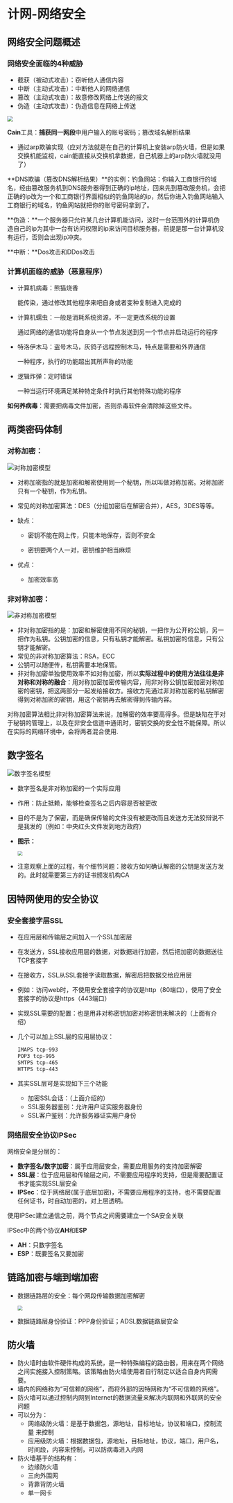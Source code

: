 # 计网-网络安全


## 网络安全问题概述

### 网络安全面临的4种威胁

* 截获（被动式攻击）：窃听他人通信内容
* 中断（主动式攻击）：中断他人的网络通信
* 篡改（主动式攻击）：故意修改网络上传送的报文
* 伪造（主动式攻击）：伪造信息在网络上传送

<img src="https://jack-blog-img.obs.cn-north-4.myhuaweicloud.com/github-page/img20201127165620.png" style="zoom:80%;margin-left:0px;" />

**Cain**工具：**捕获同一网段**中用户输入的账号密码；篡改域名解析结果

* 通过arp欺骗实现（应对方法就是在自己的计算机上安装arp防火墙，但是如果交换机能监视，cain能直接从交换机拿数据，自己机器上的arp防火墙就没用了）

**DNS欺骗（篡改DNS解析结果）**的实例：钓鱼网站：你输入工商银行的域名，经由篡改服务机到DNS服务器得到正确的ip地址，回来先到篡改服务机，会把正确的ip改为一个和工商银行界面相似的钓鱼网站的ip，然后你进入钓鱼网站输入工商银行的域名，钓鱼网站就把你的账号密码拿到了。

**伪造：**一个服务器只允许某几台计算机能访问，这时一台范围外的计算机伪造自己的ip为其中一台有访问权限的ip来访问目标服务器，前提是那一台计算机没有运行，否则会出现ip冲突。

**中断：**Dos攻击和DDos攻击

### 计算机面临的威胁（恶意程序）

* 计算机病毒：熊猫烧香

  能传染，通过修改其他程序来吧自身或者变种复制进入完成的

* 计算机蠕虫：一般是消耗系统资源，不一定更改系统的设置

  通过网络的通信功能将自身从一个节点发送到另一个节点并启动运行的程序

* 特洛伊木马：盗号木马，灰鸽子远程控制木马，特点是需要和外界通信

  一种程序，执行的功能超出其所声称的功能

* 逻辑炸弹：定时错误

  一种当运行环境满足某种特定条件时执行其他特殊功能的程序

**如何养病毒**：需要把病毒文件加密，否则杀毒软件会清除掉这些文件。

## 两类密码体制

### 对称加密：

![对称加密模型](https://upload-images.jianshu.io/upload_images/14236436-f27bd0f020d105b3.png?imageMogr2/auto-orient/strip|imageView2/2/w/1064/format/webp)

* 对称加密指的就是加密和解密使用同一个秘钥，所以叫做对称加密。对称加密只有一个秘钥，作为私钥。

* 常见的对称加密算法：DES（分组加密后在解密合并），AES，3DES等等。

* 缺点：

  * 密钥不能在网上传，只能本地保存，否则不安全

  * 密钥要两个人一对，密钥维护相当麻烦

* 优点：

  * 加密效率高

### 非对称加密：

![非对称加密模型](https://upload-images.jianshu.io/upload_images/14236436-905efe6ee06ec3ba.png?imageMogr2/auto-orient/strip|imageView2/2/w/1062/format/webp)

* 非对称加密指的是：加密和解密使用不同的秘钥，一把作为公开的公钥，另一把作为私钥。公钥加密的信息，只有私钥才能解密。私钥加密的信息，只有公钥才能解密。
* 常见的非对称加密算法：RSA，ECC
* 公钥可以随便传，私钥需要本地保管。
* 非对称加密单独使用效率不如对称加密，所以**实际过程中的使用方法往往是非对称和对称的融合**：用对称加密加密传输内容，用非对称公钥加密加密对称加密的密钥，把这两部分一起发给接收方。接收方先通过非对称加密的私钥解密得到对称加密的密钥，用这个密钥再去解密得到传输内容。

对称加密算法相比非对称加密算法来说，加解密的效率要高得多。但是缺陷在于对于秘钥的管理上，以及在非安全信道中通讯时，密钥交换的安全性不能保障。所以在实际的网络环境中，会将两者混合使用.

## 数字签名

![数字签名模型](https://upload-images.jianshu.io/upload_images/14236436-79c0d684fa37cfa0.png?imageMogr2/auto-orient/strip|imageView2/2/w/1200/format/webp)

* 数字签名是非对称加密的一个实际应用

* 作用：防止抵赖，能够检查签名之后内容是否被更改

* 目的不是为了保密，而是确保传输的文件没有被更改而且发送方无法狡辩说不是我发的（例如：中央红头文件发到地方政府）

* **图示：**

  <img src="https://jack-blog-img.obs.cn-north-4.myhuaweicloud.com/github-page/img20201127182819.png" style="zoom:67%;margin-left:0px;" />

* 注意观察上面的过程，有个细节问题：接收方如何确认解密的公钥是发送方发的。此时就需要第三方的证书颁发机构CA

## 因特网使用的安全协议

### 安全套接字层SSL

* 在应用层和传输层之间加入一个SSL加密层

* 在发送方，SSL接收应用层的数据，对数据进行加密，然后把加密的数据送往TCP套接字

* 在接收方，SSL从SSL套接字读取数据，解密后把数据交给应用层

* 例如：访问web时，不使用安全套接字的协议是http（80端口），使用了安全套接字的协议是https（443端口）

* 实现SSL需要的配置：也是用非对称密钥加密对称密钥来解决的（上面有介绍）

* 几个可以加上SSL层的应用层协议：

  ```sh
  IMAPS tcp-993
  POP3 tcp-995
  SMTPS tcp-465
  HTTPS tcp-443
  ```

* 其实SSL层可是实现如下三个功能

  * 加密SSL会话：（上面介绍的）
  * SSL服务器鉴别：允许用户证实服务器身份
  * SSL客户鉴别：允许服务器证实用户身份

### 网络层安全协议IPSec

网络安全是分层的：

* **数字签名/数字加密**：属于应用层安全，需要应用服务的支持加密解密
* **SSL层**：位于应用层和传输层之间，不需要应用程序的支持，但是需要配置证书才能实现SSL层安全
* **IPSec**：位于网络层(属于底层加密)，不需要应用程序的支持，也不需要配置任何证书，时自动加密的，对上层透明。

使用IPSec建立通信之前，两个节点之间需要建立一个SA安全关联

IPSec中的两个协议**AH**和**ESP**

* **AH**：只数字签名
* **ESP**：既要签名又要加密

## 链路加密与端到端加密

* 数据链路层的安全：每个网段传输数据加密解密

  <img src="https://jack-blog-img.obs.cn-north-4.myhuaweicloud.com/github-page/img20201127202702.png" style="zoom:67%;margin-left:0px;" />

* 数据链路层身份验证：PPP身份验证；ADSL数据链路层安全

## 防火墙

* 防火墙时由软件硬件构成的系统，是一种特殊编程的路由器，用来在两个网络之间实施接入控制策略。该策略由防火墙使用者自行制定以适合自身内网需要。
* 墙内的网络称为“可信赖的网络”，而将外部的因特网称为“不可信赖的网络”。
* 防火墙可以通过控制内网到Internet的数据流量来解决内联网和外联网的安全问题
* 可以分为：
  * 网络级防火墙：是基于数据包，源地址，目标地址，协议和端口，控制流量 来控制
  * 应用级防火墙：根据数据包，源地址，目标地址，协议，端口，用户名，时间段，内容来控制，可以防病毒进入内网
* 防火墙基于的结构有：
  * 边缘防火墙
  * 三向外围网
  * 背靠背防火墙
  * 单一网卡
